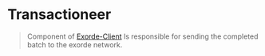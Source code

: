 
# Transactioneer
> Component of [Exorde-Client](https://github.com/exorde-labs/Exorde-Client-Microservice-Mint/tree/main/client/spot) Is responsible for sending the completed batch to the exorde network.


